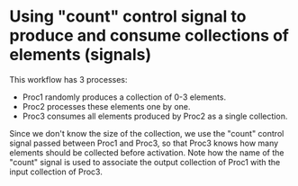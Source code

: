 # Using "count" control signal to produce and consume collections of elements (signals)

This workflow has 3 processes:
- Proc1 randomly produces a collection of 0-3 elements.
- Proc2 processes these elements one by one.
- Proc3 consumes all elements produced by Proc2 as a single collection.

Since we don't know the size of the collection, we use the "count" control signal passed between Proc1 and Proc3, so that Proc3 knows how many elements should be collected before activation. Note how the name of the "count" signal is used to associate the output collection of Proc1 with the input collection of Proc3.
